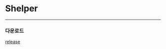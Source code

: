 # Shelper

---

### 다운로드

[release](https://github.com/gdsckoreahackathon2022/01_Helper/releases/download/1.0.0/app-release.apk)
